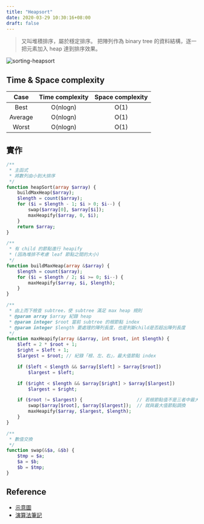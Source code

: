 ```yaml
---
title: "Heapsort"
date: 2020-03-29 10:30:16+08:00
draft: false
---
```


> 又叫堆積排序，屬於穩定排序。
> 把陣列作為 binary tree 的資料結構，逐一把元素加入 heap 達到排序效果。

![sorting-heapsort](https://picbed.stdcdn.com/2021/09/fa8f3368cfbee8aaa48ec2174a8119872d985e230f34ffa15ed06d63e170e635.gif)

## Time & Space complexity

|  Case   | Time complexity | Space complexity |
| :-----: | :-------------: | :--------------: |
|  Best   |    O(nlogn)     |       O(1)       |
| Average |    O(nlogn)     |       O(1)       |
|  Worst  |    O(nlogn)     |       O(1)       |

## 實作

```php
/**
 * 主函式
 * 將數列由小到大排序
 */
function heapSort(array $array) {
    buildMaxHeap($array);
	$length = count($array);
    for ($i = $length - 1; $i > 0; $i--) {
        swap($array[0], $array[$i]);
        maxHeapify($array, 0, $i);
    }
    return $array;
}

/**
 * 有 child 的節點進行 heapify
 * (因為堆排不考慮 leaf 節點之間的大小)
 */
function buildMaxHeap(array &$array) {
    $length = count($array);
    for ($i = $length / 2; $i >= 0; $i--) {
        maxHeapify($array, $i, $length);
    }
}

/**
 * 由上而下檢查 subtree，使 subtree 滿足 max heap 規則
 * @param array $array 紀錄 heap
 * @param integer $root 當前 subtree 的根節點 index
 * @param integer $length 要處理的陣列長度，也是判斷child是否超出陣列長度
 */
function maxHeapify(array &$array, int $root, int $length) {
    $left = 2 * $root + 1;
    $right = $left + 1;
    $largest = $root; // 紀錄「根、左、右」，最大值節點 index

    if ($left < $length && $array[$left] > $array[$root])
        $largest = $left;

    if ($right < $length && $array[$right] > $array[$largest])
        $largest = $right;

    if ($root != $largest) {                    // 若根節點值不是三者中最大的
        swap($array[$root], $array[$largest]);  // 就與最大值節點調換
        maxHeapify($array, $largest, $length);
    }
}

/**
 * 數值交換
 */
function swap(&$a, &$b) {
    $tmp = $a;
    $a = $b;
    $b = $tmp;
}
```

## Reference

- [示意圖](https://www.codesdope.com/course/algorithms-heapsort/)
- [演算法筆記](https://web.ntnu.edu.tw/~algo/Sort.html)
